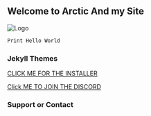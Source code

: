## Welcome to Arctic And my Site


![Logo](https://api.glowking.net/cl/arctic_transparent.png) 




```markdown
Print Hello World
```



### Jekyll Themes

[CLICK ME FOR THE INSTALLER](https://api.glowking.net/cl/dl/ArcticInstaller.zip)


[Click ME TO JOIN THE DISCORD](https://api.glowking.net/discord)
### Support or Contact


